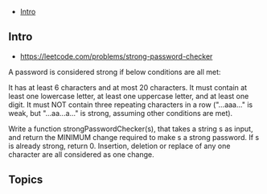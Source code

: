 - [Intro](#intro)

## Intro

- https://leetcode.com/problems/strong-password-checker

A password is considered strong if below conditions are all met:

 It has at least 6 characters and at most 20 characters. 
 It must contain at least one lowercase letter, at least one uppercase letter, and at least one digit. 
 It must NOT contain three repeating characters in a row ("...aaa..." is weak, but "...aa...a..." is strong, assuming other conditions are met). 

Write a function strongPasswordChecker(s), that takes a string s as input, and return the MINIMUM change required to make s a strong password. If s is already strong, return 0.
Insertion, deletion or replace of any one character are all considered as one change.

## Topics



